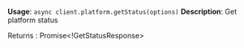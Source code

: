**Usage**: `async client.platform.getStatus(options)`
**Description**: Get platform status

Returns : Promise<!GetStatusResponse>
